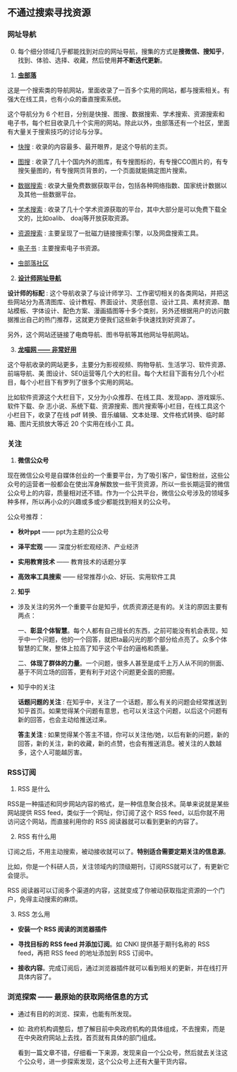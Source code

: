 ## 不通过搜索寻找资源
### 网址导航

0. 每个细分领域几乎都能找到对应的网址导航，搜集的方式是**搜微信、搜知乎**，找到、体验、选择、收藏，然后使用**并不断迭代更新**。

1. [**虫部落**](https://data.chongbuluo.com/)

  这是一个搜索类的导航网站，里面收录了一百多个实用的网站，都与搜索相关。有强大在线工具，也有小众的垂直搜索系统。

  这个导航分为 6 个栏目，分别是快搜、图搜、数据搜索、学术搜索、资源搜索和电子书，每个栏目收录几十个实用的网站。除此以外，虫部落还有一个社区，里面有大量关于搜索技巧的讨论与分享。

  - [快搜](https://search.chongbuluo.com/) : 收录的内容最多、最开眼界，是这个导航的主页。

  - [图搜](http://image.chongbuluo.com/) : 收录了几十个国内外的图库，有专搜图标的，有专搜CCO图片的，有专搜矢量图的，有专搜网页背景的，一个页面就能搞定图片搜索。

  - [数据搜索](http://data.chongbuluo.com/) : 收录大量免费数据获取平台，包括各种网络指数、国家统计数据以及其他一些数据平台。

  - [学术搜索](https://scholar.chongbuluo.com/) : 收录了几十个学术资源获取的平台，其中大部分是可以免费下载全文的，比如oalib、 doaj等开放获取资源。

  - [资源搜索](http://magnet.chongbuluo.com/) : 主要呈现了一批磁力链接搜索引擎，以及网盘搜索工具。

  - [电子书](https://ebook.chongbuluo.com/) : 主要搜索电子书资源。
  
  - [虫部落社区](https://www.chongbuluo.com/forum.php)

2. [**设计师网址导航**](https://hao.uisdc.com)
  
  **设计师的标配** : 这个导航收录了与设计师学习、工作密切相关的各类网站，并把这些网站分为髙清图库、设计教程、界面设计、灵感创意、设计工具、素材资源、酷站模板、字体设计、配色方案、漫画插图等十多个类别，另外还根据用户的访问数据推出自己的热门推荐，这就更方便我们这些新手快速找到好资源了。

  另外，这个网站还链接了电商导航、图书导航等其他网址导航网站。

3. [**龙喵网 —— 非常好用**](http://ailongmiao.com/)

  这个导航收录的网站更多，主要分为影视视频、购物导航、生活学习、软件资源、前端导航、美 图设计、SE0运营等几个大的栏目。每个大栏目下面有分几个小栏目，每个小栏目下有罗列了很多个实用的网站。

  比如软件资源这个大栏目下，又分为小众推荐、在线工具、发现app、游戏娱乐、软件下载、杂 志小说、系统下载、资源搜索、图片搜索等小栏目，在线工具这个小栏目下，收录了在线 pdf 转换、音乐编辑、文本处理、文件格式转换、临时邮箱、图片无损放大等近 20 个实用在线小工 具。

### 关注

1. **微信公众号**

  现在微信公众号是自媒体创业的一个重要平台，为了吸引客户，留住粉丝，这些公众号的运营者一般都会在使出浑身解数放一些干货资源，所以一些长期运营的微信公众号上的内容，质量相对还不错。作为一个公共平台，微信公众号涉及的领域多种多样，所以再小众的兴趣或多或少都能找到相关的公众号。

  公众号推荐：

  - **秋叶ppt** —— ppt为主题的公众号

  - **泽平宏观** —— 深度分析宏观经济、产业经济

  - **实用教育技术** —— 教育技术的话题分享

  - **高效率工具搜索** —— 经常推荐小众、好玩、实用软件工具

2. **知乎**

  - 涉及关注的另外一个重要平台是知乎，优质资源还是有的。关注的原因主要有两点：

    一、**彰显个体智慧**。每个人都有自己擅长的东西，之前可能没有机会表现，知乎中一个问题，他的一个回答，就把ta最闪光的那个部分给点亮了。众多个体智慧的汇聚，整体上拉高了知乎这个平台的逼格和质量。

    二、**体现了群体的力量**。一个问题，很多人甚至是成千上万人从不同的侧面、基于不同立场的回答，更有利于对这个问题更全面的把握。

  - 知乎中的关注

    **话题问题的关注** : 在知乎中，关注了一个话题，那么有关的问题会经常推送到知乎首页。如果觉得某个问题有意思，也可以关注这个问题，以后这个问题有新的回答，也会主动给推送过来。

    **答主关注** : 如果觉得某个答主不错，你可以关注他/她，以后有新的问题，新的回答，新的关注，新的收藏，新的点赞，也会有推送消息。被关注的人数越多，这个人可能越厉害。

### RSS订阅

1. RSS  是什么

  RSS是一种描述和同步网站内容的格式，是一种信息聚合技术。简单来说就是某些网站提供 RSS feed，类似于一个网址，你订阅了这个 RSS feed，以后你就不用访问这个网站，而直接利用你的 RSS 阅读器就可以看到更新的内容了。

2. RSS 有什么用

  订阅之后，不用主动搜索，被动接收就可以了。**特别适合需要定期关注的信息源**。
  
  比如，你是一个科研人员，关注领域内的顶级期刊，订阅RSS就可以了，有更新它会提示。

  RSS 阅读器可以订阅多个渠道的内容，这就变成了你被动获取指定资源的一个门户，免得主动搜索的麻烦。

3. RSS 怎么用

  - **安装一个 RSS 阅读的浏览器插件**

  - **寻找目标的 RSS feed 并添加订阅**。如 CNKI 提供基于期刊名称的 RSS feed，再把 RSS feed 的地址添加到 RSS 订阅中。

  - **接收内容**。完成订阅后，通过浏览器插件就可以看到相关的更新，并在线打开具体内容了。

### 浏览探索 —— 最原始的获取网络信息的方式

 - 通过有目的的浏览、探索，也能有所发现。

 - 如: 政府机构调整后，想了解目前中央政府机构的具体组成，不去搜索，而是在中央政府网站上去找，首页就有具体的部门组成。

   看到一篇文章不错，仔细看一下来源，发现来自一个公众号，然后就去关注这个公众号，进一步探索发现，这个公众号上还有大量干货内容。
